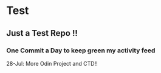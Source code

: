 # Test
## Just a Test Repo !!
### One Commit a Day to keep green my activity feed 

28-Jul: More Odin Project and CTD!!


